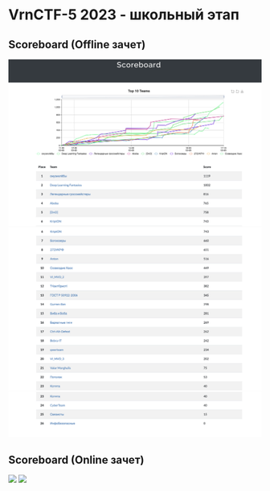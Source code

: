 # VrnCTF-5 2023 - школьный этап

## Scoreboard (Offline зачет)

![](images/csf-1.png)
![](images/csf-2.png)
![](images/csf-3.png)

## Scoreboard (Online зачет)

![](images/online_1.png)
![](images/online_2.png)